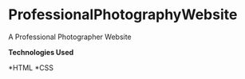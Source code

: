 # ProfessionalPhotographyWebsite
A Professional Photographer Website


**Technologies Used**

*HTML
*CSS

